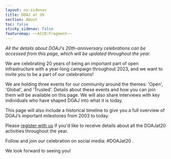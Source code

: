 ```yaml
---
layout: no-sidenav
title: DOAJ at 20
section: About
toc: false
sticky_sidenav: false
featuremap: ~~At20:Fragment~~
---
```


*All the details about DOAJ's 20th-anniversary celebrations can be accessed from this page, which will be updated throughout the year.*

We are celebrating 20 years of being an important part of open infrastructure with a year-long campaign throughout 2023, and we want to invite you to be a part of our celebrations!

We are holding three events for our community around the themes: 'Open', 'Global', and 'Trusted'. Details about these events and how you can join them will be available on this page. We will also share interviews with key individuals who have shaped DOAJ into what it is today.

This page will also include a historical timeline to give you a full overview of DOAJ’s important milestones from 2003 to today.

Please [register with us](https://forms.reform.app/S49aj6/DOAJat20/257xim) if you'd like to receive details about all the DOAJat20 activities throughout the year.

Follow and join our celebration on social media: #DOAJat20 .

We look forward to seeing you!
